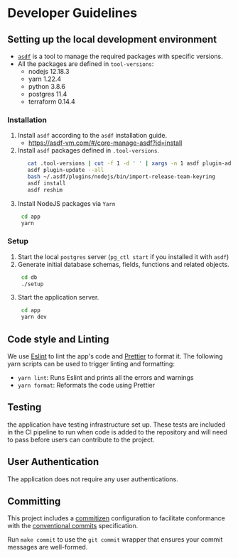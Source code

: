 # Developer Guidelines

## Setting up the local development environment

- [`asdf`](https://asdf-vm.com/#/core-manage-asdf) is a tool to manage the required packages with specific versions.
- All the packages are defined in `tool-versions`:
  - nodejs 12.18.3
  - yarn 1.22.4
  - python 3.8.6
  - postgres 11.4
  - terraform 0.14.4

### Installation

1. Install `asdf` according to the `asdf` installation guide.
   - https://asdf-vm.com/#/core-manage-asdf?id=install
1. Install `asdf` packages defined in `.tool-versions`.
   ```sh
      cat .tool-versions | cut -f 1 -d ' ' | xargs -n 1 asdf plugin-add || true
      asdf plugin-update --all
      bash ~/.asdf/plugins/nodejs/bin/import-release-team-keyring
      asdf install
      asdf reshim
   ```
1. Install NodeJS packages via `Yarn`
   ```sh
    cd app
    yarn
   ```

### Setup

1. Start the local `postgres` server (`pg_ctl start` if you installed it with `asdf`)
1. Generate initial database schemas, fields, functions and related objects.
   ```sh
    cd db
    ./setup
   ```
1. Start the application server.
   ```sh
    cd app
    yarn dev
   ```

## Code style and Linting

We use [Eslint](https://eslint.org/) to lint the app's code and [Prettier](https://prettier.io/) to format it. The following yarn scripts can be used to trigger linting and formatting:

- `yarn lint`: Runs Eslint and prints all the errors and warnings
- `yarn format`: Reformats the code using Prettier

## Testing

the application have testing infrastructure set up. These tests are included in the CI pipeline to run when code is added to the repository and will need to pass before users can contribute to the project.

## User Authentication

The application does not require any user authentications.

## Committing

This project includes a [commitizen](https://github.com/commitizen/cz-cli) configuration
to facilitate conformance with the [conventional commits](https://www.conventionalcommits.org/en/v1.0.0/) specification.

Run `make commit` to use the `git commit` wrapper that ensures your commit messages are well-formed.

